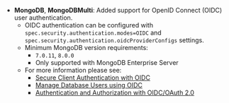 * **MongoDB**, **MongoDBMulti**: Added support for OpenID Connect (OIDC) user authentication.
    * OIDC authentication can be configured with `spec.security.authentication.modes=OIDC` and `spec.security.authentication.oidcProviderConfigs` settings.
    * Minimum MongoDB version requirements:
        * `7.0.11`, `8.0.0`
        * Only supported with MongoDB Enterprise Server
    * For more information please see:
        * [Secure Client Authentication with OIDC](https://www.mongodb.com/docs/kubernetes/upcoming/tutorial/secure-client-connections/)
        * [Manage Database Users using OIDC](https://www.mongodb.com/docs/kubernetes/upcoming/manage-users/)
        * [Authentication and Authorization with OIDC/OAuth 2.0](https://www.mongodb.com/docs/manual/core/oidc/security-oidc/)
